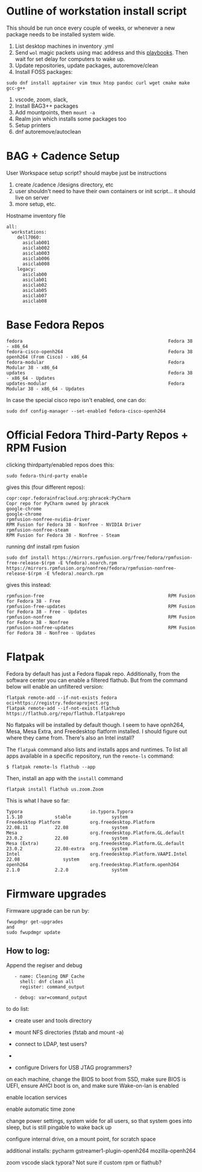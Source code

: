 # Outline of workstation install script

This should be run once every couple of weeks, or whenever a new package needs to be installed system wide.

1. List desktop machines in inventory .yml
1. Send `wol` magic packets using mac address and this [playbooks](https://docs.ansible.com/ansible/latest/collections/community/general/wakeonlan_module.html). Then wait for set delay for computers to wake up.
1. Update repositories, update packages, autoremove/clean
1. Install FOSS packages:
```
sudo dnf install apptainer vim tmux htop pandoc curl wget cmake make gcc-g++
```

1. vscode, zoom, slack,
1. Install BAG3++ packages
1. Add mountpoints, then `mount -a`
1. Realm join which installs some packages too
1. Setup printers
1. dnf autoremove/autoclean



# BAG + Cadence Setup
User Workspace setup script? should maybe just be instructions

1. create /cadence /designs directory, etc
1. user shouldn't need to have their own containers or init script... it should live on server
1. more setup, etc.



Hostname inventory file

```
all:
  workstations:
    dell7060:
      asiclab001
      asiclab002
      asiclab003
      asiclab006
      asiclab008
    legacy:
      asiclab00
      asiclab01
      asiclab02
      asiclab05
      asiclab07
      asiclab08
```

# Base Fedora Repos

```
fedora                                                      Fedora 38 - x86_64
fedora-cisco-openh264                                       Fedora 38 openh264 (From Cisco) - x86_64
fedora-modular                                              Fedora Modular 38 - x86_64
updates                                                     Fedora 38 - x86_64 - Updates
updates-modular                                             Fedora Modular 38 - x86_64 - Updates
```

In case the special cisco repo isn't enabled, one can do:

```
sudo dnf config-manager --set-enabled fedora-cisco-openh264
```



# Official Fedora Third-Party Repos + RPM Fusion

clicking thirdparty/enabled repos does this:

```
sudo fedora-third-party enable
```

gives this (four different repos):

```
copr:copr.fedorainfracloud.org:phracek:PyCharm                      Copr repo for PyCharm owned by phracek
google-chrome                                                       google-chrome
rpmfusion-nonfree-nvidia-driver                                     RPM Fusion for Fedora 38 - Nonfree - NVIDIA Driver
rpmfusion-nonfree-steam                                             RPM Fusion for Fedora 38 - Nonfree - Steam
```

running dnf install rpm fusion 

```
sudo dnf install https://mirrors.rpmfusion.org/free/fedora/rpmfusion-free-release-$(rpm -E %fedora).noarch.rpm https://mirrors.rpmfusion.org/nonfree/fedora/rpmfusion-nonfree-release-$(rpm -E %fedora).noarch.rpm
```

gives this instead:

```
rpmfusion-free                                              RPM Fusion for Fedora 38 - Free
rpmfusion-free-updates                                      RPM Fusion for Fedora 38 - Free - Updates
rpmfusion-nonfree                                           RPM Fusion for Fedora 38 - Nonfree
rpmfusion-nonfree-updates                                   RPM Fusion for Fedora 38 - Nonfree - Updates
```

# Flatpak

Fedora by default has just a Fedora flapak repo. Additionally, from the software center you can enable a filtered flathub. But from the command below will enable an unfiltered version:

```
flatpak remote-add --if-not-exists fedora oci+https://registry.fedoraproject.org
flatpak remote-add --if-not-exists flathub https://flathub.org/repo/flathub.flatpakrepo
```

No flatpaks will be installed by default though. I seem to have opnh264, Mesa, Mesa Extra, and Freedesktop flatform installed. I should figure out where they came from. There's also an Intel install?

The `flatpak` command also lists and installs apps and runtimes. To list all apps available in a specific repository, run the `remote-ls` command:

```
$ flatpak remote-ls flathub --app
```

Then, install an app with the `install` command

```
flatpak install flathub us.zoom.Zoom
```

This is what I have so far:

```
Typora                         io.typora.Typora                              1.5.10            stable               system
Freedesktop Platform           org.freedesktop.Platform                      22.08.11          22.08                system
Mesa                           org.freedesktop.Platform.GL.default           23.0.2            22.08                system
Mesa (Extra)                   org.freedesktop.Platform.GL.default           23.0.2            22.08-extra          system
Intel                          org.freedesktop.Platform.VAAPI.Intel                            22.08                system
openh264                       org.freedesktop.Platform.openh264             2.1.0             2.2.0                system
```



# Firmware upgrades

Firmware upgrade can be run by:

```
fwupdmgr get-upgrades
and
sudo fwupdmgr update
```


## How to log:

Append the regiser and debug

```
   - name: Cleaning DNF Cache
     shell: dnf clean all
     register: command_output
       
   - debug: var=command_output
```


to do list:

- create user and tools directory
- mount NFS directories (fstab and mount -a)
- connect to LDAP, test users?
- 

- configure Drivers for USB JTAG programmers?



on each machine, change the BIOS to boot from SSD, make sure BIOS is UEFI, ensure AHCI boot is on, and make sure Wake-on-lan is enabled

enable location services

enable automatic time zone

change power settings, system wide for all users, so that system goes into sleep, but is still pingable to wake back up

configure internal drive, on a mount point, for scratch space

additional installs: pycharm gstreamer1-plugin-openh264 mozilla-openh264

zoom vscode slack typora? Not sure if custom rpm or flathub?


